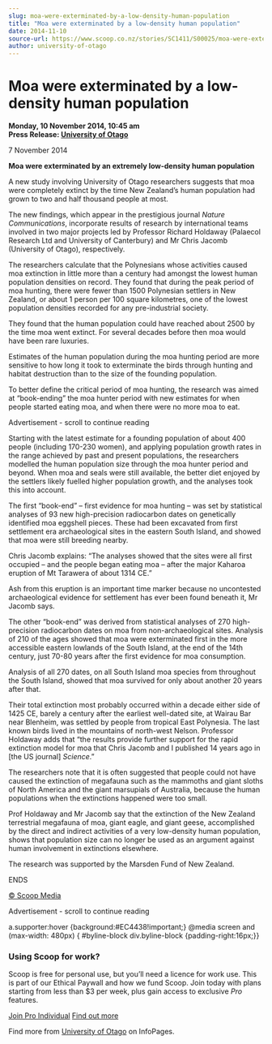 ```yaml
---
slug: moa-were-exterminated-by-a-low-density-human-population
title: "Moa were exterminated by a low-density human population"
date: 2014-11-10
source-url: https://www.scoop.co.nz/stories/SC1411/S00025/moa-were-exterminated-by-a-low-density-human-population.htm
author: university-of-otago
---
```

Moa were exterminated by a low-density human population
=======================================================

**Monday, 10 November 2014, 10:45 am**  
**Press Release: [University of Otago](https://info.scoop.co.nz/University_of_Otago)**

7 November 2014

**Moa were exterminated by an extremely low-density human population**

A new study involving University of Otago researchers suggests that moa were completely extinct by the time New Zealand’s human population had grown to two and half thousand people at most.

The new findings, which appear in the prestigious journal _Nature Communications_, incorporate results of research by international teams involved in two major projects led by Professor Richard Holdaway (Palaecol Research Ltd and University of Canterbury) and Mr Chris Jacomb (University of Otago), respectively.

The researchers calculate that the Polynesians whose activities caused moa extinction in little more than a century had amongst the lowest human population densities on record. They found that during the peak period of moa hunting, there were fewer than 1500 Polynesian settlers in New Zealand, or about 1 person per 100 square kilometres, one of the lowest population densities recorded for any pre-industrial society.

They found that the human population could have reached about 2500 by the time moa went extinct. For several decades before then moa would have been rare luxuries.

Estimates of the human population during the moa hunting period are more sensitive to how long it took to exterminate the birds through hunting and habitat destruction than to the size of the founding population.

To better define the critical period of moa hunting, the research was aimed at “book-ending” the moa hunter period with new estimates for when people started eating moa, and when there were no more moa to eat.

Advertisement - scroll to continue reading





Starting with the latest estimate for a founding population of about 400 people (including 170-230 women), and applying population growth rates in the range achieved by past and present populations, the researchers modelled the human population size through the moa hunter period and beyond. When moa and seals were still available, the better diet enjoyed by the settlers likely fuelled higher population growth, and the analyses took this into account.

The first “book-end” – first evidence for moa hunting – was set by statistical analyses of 93 new high-precision radiocarbon dates on genetically identified moa eggshell pieces. These had been excavated from first settlement era archaeological sites in the eastern South Island, and showed that moa were still breeding nearby.

Chris Jacomb explains: “The analyses showed that the sites were all first occupied – and the people began eating moa – after the major Kaharoa eruption of Mt Tarawera of about 1314 CE.”

Ash from this eruption is an important time marker because no uncontested archaeological evidence for settlement has ever been found beneath it, Mr Jacomb says.

The other “book-end” was derived from statistical analyses of 270 high-precision radiocarbon dates on moa from non-archaeological sites. Analysis of 210 of the ages showed that moa were exterminated first in the more accessible eastern lowlands of the South Island, at the end of the 14th century, just 70-80 years after the first evidence for moa consumption.

Analysis of all 270 dates, on all South Island moa species from throughout the South Island, showed that moa survived for only about another 20 years after that.

Their total extinction most probably occurred within a decade either side of 1425 CE, barely a century after the earliest well-dated site, at Wairau Bar near Blenheim, was settled by people from tropical East Polynesia. The last known birds lived in the mountains of north-west Nelson. Professor Holdaway adds that “the results provide further support for the rapid extinction model for moa that Chris Jacomb and I published 14 years ago in \[the US journal\] _Science_.”

The researchers note that it is often suggested that people could not have caused the extinction of megafauna such as the mammoths and giant sloths of North America and the giant marsupials of Australia, because the human populations when the extinctions happened were too small.

Prof Holdaway and Mr Jacomb say that the extinction of the New Zealand terrestrial megafauna of moa, giant eagle, and giant geese, accomplished by the direct and indirect activities of a very low-density human population, shows that population size can no longer be used as an argument against human involvement in extinctions elsewhere.

The research was supported by the Marsden Fund of New Zealand.

ENDS

[© Scoop Media](http://www.scoop.co.nz/about/terms.html)  

Advertisement - scroll to continue reading



a.supporter:hover {background:#EC4438!important;} @media screen and (max-width: 480px) { #byline-block div.byline-block {padding-right:16px;}}

### Using Scoop for work?

Scoop is free for personal use, but you’ll need a licence for work use. This is part of our Ethical Paywall and how we fund Scoop. Join today with plans starting from less than $3 per week, plus gain access to exclusive _Pro_ features.  
  
[Join Pro Individual](https://pro.scoop.co.nz/Individual/?from=ProIn24) [Find out more](https://pro.scoop.co.nz/using-scoop-for-work/?from=ProIn24)

Find more from [University of Otago](https://info.scoop.co.nz/University_of_Otago) on InfoPages.